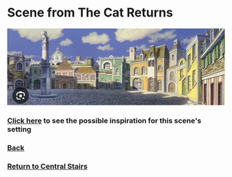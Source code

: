 # Scene from The Cat Returns
![Cat inspo](cat-scene.png)
### [Click here]() to see the possible inspiration for this scene's setting

### [Back](https://github.com/mollyjones2023/ghibli-simulacrum/blob/main/2-ghibli-grand-warehouse/3-central-stairs/stairs-plan.md)
### [Return to Central Stairs](https://github.com/mollyjones2023/ghibli-simulacrum/blob/main/2-ghibli-grand-warehouse/3-central-stairs/stairs.md)
